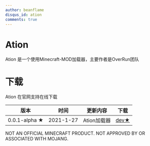```yaml
---
author: beanflame
disqus_id: ation
comments: true
---
```



# Ation

Ation 是一个使用Minecraft-MOD加载器，主要作者是OverRun团队

# 下载

Ation 在官网支持在线下载

| 版本 | 时间 | 更新内容 | 下载 |
|-----|------|---------|--------|
| 0.0.1-alpha ★ | 2021-1-27 | Ation加载器 | [dev★](https://github.com/Over-Run/ation/archive/refs/tags/ation-0.0.1-20210127-alpha-dev.zip) |



























NOT AN OFFICIAL MINECRAFT PRODUCT. NOT APPROVED BY OR ASSOCIATED WITH MOJANG.


